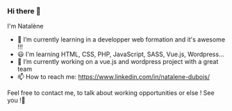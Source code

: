 ### Hi there 👋

I'm Natalène

- 🌱 I’m currently learning in a developper web formation and it's awesome !!!
- 😃 I'm learning HTML, CSS, PHP, JavaScript, SASS, Vue.js, Wordpress...
- 🔭 I’m currently working on a vue.js and wordpress project with a great team
- 📫 How to reach me: https://www.linkedin.com/in/natalene-dubois/

Feel free to contact me, to talk about working opportunities or else !
See you !👋
<!--
**Natalene35/Natalene35** is a ✨ _special_ ✨ repository because its `README.md` (this file) appears on your GitHub profile.

Here are some ideas to get you started:

- 🔭 I’m currently working on ...
- 🌱 I’m currently learning ...
- 👯 I’m looking to collaborate on ...
- 🤔 I’m looking for help with ...
- 💬 Ask me about ...
- 📫 How to reach me: ...
- 😄 Pronouns: ...
- ⚡ Fun fact: ...
-->
